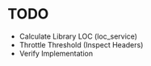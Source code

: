 # TODO

- Calculate Library LOC (loc_service)
- Throttle Threshold (Inspect Headers)
- Verify Implementation
